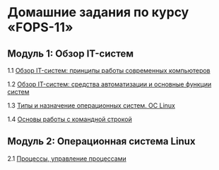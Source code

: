 # Домашние задания по курсу «FOPS-11»

## Модуль 1: Обзор IT-систем	

1.1 [Обзор IT-систем: принципы работы современных компьютеров](1-01.md)

1.2 [Обзор IT-систем: cредства автоматизации и основные функции систем](1-02.md)

1.3 [Типы и назначение операционных систем. ОС Linux](2-01.md)		

1.4 [Основы работы с командной строкой](2-02.md)

## Модуль 2: Операционная система Linux	

2.1 [Процессы, управление процессами](2-03.md)
        